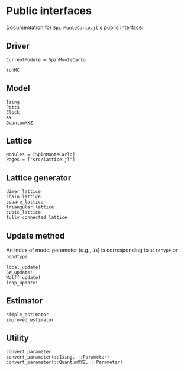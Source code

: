 # Public interfaces

Documentation for `SpinMonteCarlo.jl`'s public interface.

## Driver

```@meta
CurrentModule = SpinMonteCarlo
```

```@docs
runMC
```

## Model

```@docs
Ising
Potts
Clock
XY
QuantumXXZ
```

## Lattice

```@autodocs
Modules = [SpinMonteCarlo]
Pages = ["src/lattice.jl"]
```

## Lattice generator

```@docs
dimer_lattice
chain_lattice
square_lattice
triangular_lattice
cubic_lattice
fully_connected_lattice
```

## Update method

An index of model parameter (e.g., `Js`) is corresponding to `sitetype` or `bondtype`.

```@docs
local_update!
SW_update!
Wolff_update!
loop_update!
```

## Estimator
```@docs
simple_estimator
improved_estimator
```

## Utility
```@docs
convert_parameter
convert_parameter(::Ising, ::Parameter)
convert_parameter(::QuantumXXZ, ::Parameter)
```
